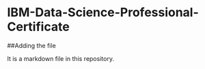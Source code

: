 # IBM-Data-Science-Professional-Certificate

##Adding the file

It is a markdown file in this repository. 
